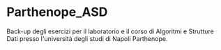 # Parthenope_ASD
Back-up degli esercizi per il laboratorio e il corso di Algoritmi e Strutture Dati
presso l'università degli studi di Napoli Parthenope.

